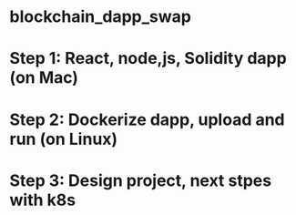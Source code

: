 # blockchain_dapp_swap
# Step 1: React, node,js, Solidity dapp (on Mac)
# Step 2: Dockerize dapp, upload and run (on Linux)
# Step 3: Design project, next stpes with k8s 